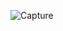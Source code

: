 ![Capture](https://user-images.githubusercontent.com/76746914/148076502-d18193ad-de88-4a43-abba-6cb0dd7ed6cf.PNG)
